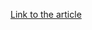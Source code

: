 [Link to the article](https://www.akamai.com/blog/security/ddos-attacks-in-2022-targeting-everything-online)
